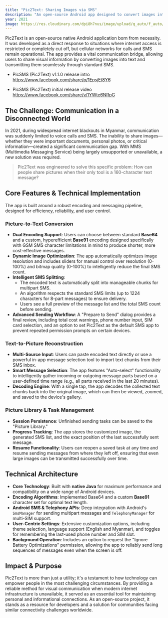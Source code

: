 ```yaml
---
title: "Pic2Text: Sharing Images via SMS"
description: "An open-source Android app designed to convert images into text for transmission via SMS, bypassing internet blackouts and ensuring visual communication remains possible."
year: 2021
image: https://res.cloudinary.com/dpi8h7nus/image/upload/q_auto/f_auto/v1754816230/pic-to-text.jpg
---
```


Pic2Text is an open-source native Android application born from necessity. It was developed as a direct response to situations where internet access is restricted or completely cut off, but cellular networks for calls and SMS remain operational. The app provides a vital communication bridge, allowing users to share visual information by converting images into text and transmitting them seamlessly through standard SMS.

- PicSMS (Pic2Text) v1.1.0 release intro
https://www.facebook.com/share/p/1EpsjEt8Y6

- PicSMS (Pic2Text) initial release video
https://www.facebook.com/share/v/1YWte6NRpG

## The Challenge: Communication in a Disconnected World

In 2021, during widespread internet blackouts in Myanmar, communication was suddenly limited to voice calls and SMS. The inability to share images—whether they were important documents, personal photos, or critical information—created a significant communication gap. With MMS (Multimedia Messaging Service) being largely unsupported or unavailable, a new solution was required.

> Pic2Text was engineered to solve this specific problem: How can people share pictures when their only tool is a 160-character text message?

## Core Features & Technical Implementation

The app is built around a robust encoding and messaging pipeline, designed for efficiency, reliability, and user control.

### Picture-to-Text Conversion
- **Dual Encoding Support**: Users can choose between standard **Base64** and a custom, hyperefficient **Base91** encoding designed specifically with GSM SMS character limitations in mind to produce shorter, more cost-effective messages.
- **Dynamic Image Optimization**: The app automatically optimizes image resolution and includes sliders for manual control over resolution (0-100%) and bitmap quality (0-100%) to intelligently reduce the final SMS count.
- **Intelligent SMS Splitting**:
    - The encoded text is automatically split into manageable chunks for multipart SMS.
    - An algorithm respects the standard SMS limits (up to 1224 characters for 8-part messages) to ensure delivery.
    - Users see a full preview of the message list and the total SMS count before sending.
- **Advanced Sending Workflow**: A "Prepare to Send" dialog provides a final review, including total cost warnings, phone number input, SIM card selection, and an option to set Pic2Text as the default SMS app to prevent repeated permission prompts on certain devices.

### Text-to-Picture Reconstruction
- **Multi-Source Input**: Users can paste encoded text directly or use a powerful in-app message selection tool to import text chunks from their SMS inbox.
- **Smart Message Selection**: The app features "Auto-select" functionality to intelligently gather incoming or outgoing message parts based on a user-defined time range (e.g., all parts received in the last 20 minutes).
- **Decoding Engine**: With a single tap, the app decodes the collected text chunks back into the original image, which can then be viewed, zoomed, and saved to the device's gallery.

### Picture Library & Task Management
- **Session Persistence**: Unfinished sending tasks can be saved to the "Picture Library."
- **Progress Tracking**: The app stores the customized image, the generated SMS list, and the exact position of the last successfully sent message.
- **Resume Functionality**: Users can reopen a saved task at any time and resume sending messages from where they left off, ensuring that even large images can be transmitted successfully over time.

## Technical Architecture
- **Core Technology**: Built with **native Java** for maximum performance and compatibility on a wide range of Android devices.
- **Encoding Algorithms**: Implemented Base64 and a custom **Base91** character set for optimal text length.
- **Android SMS & Telephony APIs**: Deep integration with Android's `SmsManager` for sending multipart messages and `TelephonyManager` for multi-SIM support.
- **User-Centric Settings**: Extensive customization options, including theme selection, language support (English and Myanmar), and toggles for remembering the last-used phone number and SIM slot.
- **Background Operation**: Includes an option to request the "Ignore Battery Optimizations" permission, allowing the app to reliably send long sequences of messages even when the screen is off.

## Impact & Purpose

Pic2Text is more than just a utility; it's a testament to how technology can empower people in the most challenging circumstances. By providing a reliable method for visual communication when modern internet infrastructure is unavailable, it served as an essential tool for maintaining personal and informational connections. As an open-source project, it stands as a resource for developers and a solution for communities facing similar connectivity challenges worldwide.

